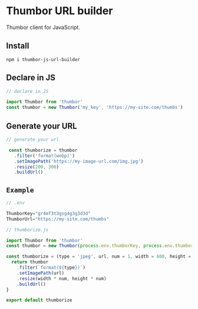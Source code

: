 # Thumbor URL builder
Thumbor client for JavaScript.

## Install

```
npm i thumbor-js-url-builder
```

## Declare in JS

```js
// declare in JS

import Thumbor from 'thumbor'
const thumbor = new Thumbor('my_key', 'https://my-site.com/thumbs')
```

## Generate your URL

```js
// generate your url

 const thumborize = thumbor
   .filter('format(webp)')
   .setImagePath('https://my-image-url.com/img.jpg')
   .resize(200, 300)
   .buildUrl()
```

## `Example`

```js
// .env

ThumborKey="gr4mf3t3gsg4g3g3d3d"
ThumborUrl="https://my-site.com/thumbs"

// thumborize.js 

import Thumbor from 'thumbor'
const thumbor = new Thumbor(process.env.thumborKey, process.env.thumborUrl)

const thumborize = (type = 'jpeg', url, num = 1, width = 600, height = 400) => {
  return thumbor
    .filter(`format(${type})`)
    .setImagePath(url)
    .resize(width * num, height * num)
    .buildUrl()
}

export default thumborize
```